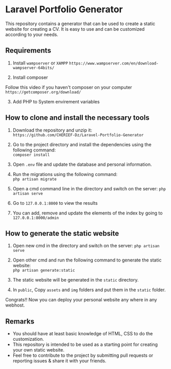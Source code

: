 # Laravel Portfolio Generator

This repository contains a generator that can be used to create a static website for creating a CV. It is easy to use and can be customized according to your needs.

## Requirements

1. Install `wampserver` or `XAMPP`
`https://www.wampserver.com/en/download-wampserver-64bits/`


2. Install composer

Follow this video if you haven't composer on your computer
`https://getcomposer.org/download/`

3. Add PHP to System envirement variables

## How to clone and install the necessary tools

1. Download the repository and unzip it:  
`https://github.com/CHERIEF-Dz/Laravel-Portfolio-Generator`

2. Go to the project directory and install the dependencies using the following command:  
`composer install`

3. Open `.env` file and update the database and personal information.

4. Run the migrations using the following command:  
`php artisan migrate`

5. Open a cmd command line in the directory and switch on the server:
`php artisan serve`

6. Go to `127.0.0.1:8000` to view the results

7. You can add, remove and update the elements of the index by going to `127.0.0.1:8000/admin`

## How to generate the static website

1. Open new cmd in the directory and switch on the server:
`php artisan serve`

2. Open other cmd and run the following command to generate the static website:  
`php artisan generate:static`


3. The static website will be generated in the `static` directory.

4. In `public`, Copy `assets` and `img` folders and put them in the `static` folder.

Congrats!! Now you can deploy your personal website any where in any webhost.

## Remarks

- You should have at least basic knowledge of HTML, CSS to do the customization.
- This repository is intended to be used as a starting point for creating your own static website.
- Feel free to contribute to the project by submitting pull requests or reporting issues & share it with your friends.
